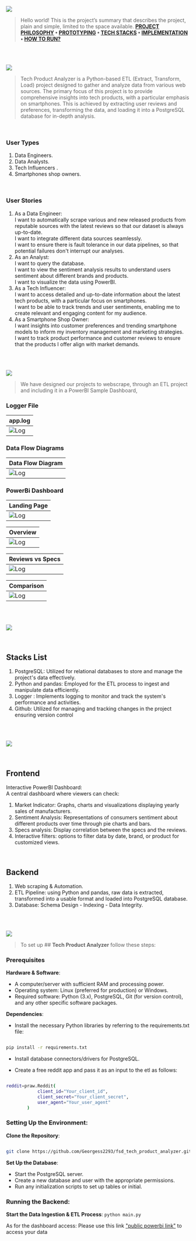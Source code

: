 
<img  src="./readme/title1.svg"/>

<div>

> Hello world! This is the project’s summary that describes the project, plain and simple, limited to the space available.
**[PROJECT PHILOSOPHY](#project-philosophy) • [PROTOTYPING](#prototyping) • [TECH STACKS](#stacks) • [IMPLEMENTATION](#demo) • [HOW TO RUN?](#run)**

</div> 
  

<br><br>

<!-- project philosophy -->

<a  name="philosophy" ></a>
<img  src="./readme/title2.svg" id="project-philosophy"/>

> Tech Product Analyzer is a Python-based ETL (Extract, Transform, Load) project designed to gather and analyze data from various web sources. The primary focus of this project is to provide comprehensive insights into tech products, with a particular emphasis on smartphones. This is achieved by extracting user reviews and preferences, transforming the data, and loading it into a PostgreSQL database for in-depth analysis. 

<br>

  

### User Types

 

1. Data Engineers.
2. Data Analysts.
3. Tech Influencers .
4. Smartphones shop owners.

  

<br>

  

### User Stories

  
1. As a Data Engineer:<br>
	I want to automatically scrape various and new released products from reputable sources with the latest reviews so that our dataset is always up-to-date. <br>
	I want to integrate different data sources seamlessly.<br>
	I want to ensure there is fault tolerance in our data pipelines, so that potential failures don't interrupt our analyses.
2. As an Analyst: <br>
	I want to query the database.<br>
	I want to view the sentiment analysis results to understand users sentiment about different brands and products.<br>
	I want to visualize the data using PowerBI.
3. As a Tech Influencer:<br>
	I want to access detailed and up-to-date information about the latest tech products, with a particular focus on smartphones.<br>
	I want to be able to track trends and user sentiments, enabling me to create relevant and engaging content for my audience.<br>
4. As a Smartphone Shop Owner:<br>
	I want insights into customer preferences and trending smartphone models to inform my inventory management and marketing strategies.<br>
	I want to track product performance and customer reviews to ensure that the products I offer align with market demands.


<br><br>

<!-- Prototyping -->
<img  src="./readme/title3.svg"  id="prototyping"/>

> We have designed our projects to webscrape, through an ETL project and including it in a PowerBI Sample Dashboard, 

  

### Logger File

  


| app.log |
| -----------------|
|![Log](./readme/etl_logger.png) |

  
  

### Data Flow Diagrams

  


| Data Flow Diagram |
| -----------------|
|![Log](./readme/flow_diagram_fsd.png) |


### PowerBi Dashboard

  
| Landing Page |
| -----------------|
|![Log](./readme/landing_page.png) |

| Overview |
| -----------------|
|![Log](./readme/overview.png) |

| Reviews vs Specs |
| -----------------|
|![Log](./readme/Reviews_specs.png) |

| Comparison |
| -----------------|
|![Log](./readme/comparison.png) |
  
  

<br><br>

  

<!-- Tech stacks -->

<a  name="stacks"></a>
<img  src="./readme/title4.svg" id="stacks" />

<br>

  


  

## Stacks List


1. PostgreSQL: Utilized for relational databases to store and manage the project's data effectively.
2. Python and pandas: Employed for the ETL process to ingest and manipulate data efficiently. 
3. Logger : Implements logging to monitor and track the system's performance and activities.
4. Github: Utilized for managing and tracking changes in the project ensuring version control


  

<br>



<br>

  

<!-- Implementation -->

<a  name="Demo"  ></a>
<img  src="./readme/title5.svg" id="#demo"/>

<br>

  


  

## Frontend

Interactive PowerBI Dashboard:<br>
A central dashboard where viewers can check:

1. Market Indicator: Graphs, charts and visualizations displaying yearly sales of manufacturers.
2. Sentiment Analysis: Representations of consumers sentiment about different products over time through pie charts and bars.
3. Specs analysis: Display correlation between the specs and the reviews.
4. Interactive filters: options to filter data by date, brand, or product for customized views.


  

<br>

  

## Backend

1. Web scraping & Automation.
2. ETL Pipeline: using Python and pandas, raw data is extracted, transformed into a usable format and loaded into PostgreSQL database.
3. Database: Schema Design - Indexing - Data Integrity.

<br>

<br>

  





<!-- How to run -->

<a  name="run"  ></a>
<img  src="./readme/title6.svg" id="run"/>
  

> To set up ## **Tech Product Analyzer** follow these steps:

### Prerequisites


**Hardware & Software**:

-   A computer/server with sufficient RAM and processing power.
-   Operating system: Linux (preferred for production) or Windows.
-   Required software: Python (3.x), PostgreSQL, Git (for version control), and any other specific software packages.
  
  

**Dependencies**:

-   Install the necessary Python libraries by referring to the requirements.txt file:

```sh

pip install -r requirements.txt

```

-   Install database connectors/drivers for PostgreSQL.

- Create a free reddit app and pass it as an input to the etl as follows:

```sh

reddit=praw.Reddit(
            client_id="Your_client_id",
            client_secret="Your_client_secret",
            user_agent="Your_user_agent"
        )

```
  

### **Setting Up the Environment**:

**Clone the Repository**:


```sh

git clone https://github.com/Georgess2293/fsd_tech_product_analyzer.git

```

  
**Set Up the Database**:

-   Start the PostgreSQL server.
-   Create a new database and user with the appropriate permissions.
-   Run any initialization scripts to set up tables or initial.

### **Running the Backend**:

**Start the Data Ingestion & ETL Process**:
`python main.py`


As for the dashboard access: Please use this link ["public powerbi link"](https://app.powerbi.com/view?r=eyJrIjoiN2MzYjdmMzAtMjA4Ni00N2Q4LTg0ZjAtOWE3MDg3MTA3OTgyIiwidCI6IjJhZDk2OTM0LTQzZTUtNDFjMi05NzYxLWYzMzVmZTIxNGNjMyIsImMiOjl9) to access your data

